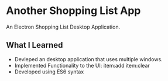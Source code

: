 # Another Shopping List App

An Electron Shopping List Desktop Application.

## What I Learned

* Devleped an desktop application that uses multiple windows.
* Implemented Functionality to the UI: item:add item:clear
* Developed using ES6 syntax